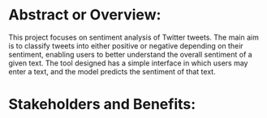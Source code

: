 <h1>Abstract or Overview:</h1>
This project focuses on sentiment analysis of Twitter tweets. The main aim is to classify tweets into either positive or negative depending on their sentiment, enabling users to better understand the overall sentiment of a given text. The tool designed has a simple interface in which users may enter a text, and the model predicts the sentiment of that text.

<h1>Stakeholders and Benefits:</h1>

